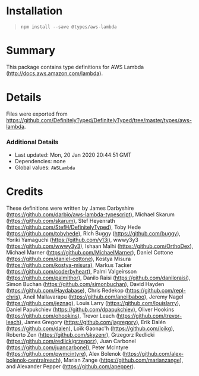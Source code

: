 # Installation
> `npm install --save @types/aws-lambda`

# Summary
This package contains type definitions for AWS Lambda (http://docs.aws.amazon.com/lambda).

# Details
Files were exported from https://github.com/DefinitelyTyped/DefinitelyTyped/tree/master/types/aws-lambda.

### Additional Details
 * Last updated: Mon, 20 Jan 2020 20:44:51 GMT
 * Dependencies: none
 * Global values: `AWSLambda`

# Credits
These definitions were written by James Darbyshire (https://github.com/darbio/aws-lambda-typescript), Michael Skarum (https://github.com/skarum), Stef Heyenrath (https://github.com/StefH/DefinitelyTyped), Toby Hede (https://github.com/tobyhede), Rich Buggy (https://github.com/buggy), Yoriki Yamaguchi (https://github.com/y13i), wwwy3y3 (https://github.com/wwwy3y3), Ishaan Malhi (https://github.com/OrthoDex), Michael Marner (https://github.com/MichaelMarner), Daniel Cottone (https://github.com/daniel-cottone), Kostya Misura (https://github.com/kostya-misura), Markus Tacker (https://github.com/coderbyheart), Palmi Valgeirsson (https://github.com/palmithor), Danilo Raisi (https://github.com/daniloraisi), Simon Buchan (https://github.com/simonbuchan), David Hayden (https://github.com/Haydabase), Chris Redekop (https://github.com/repl-chris), Aneil Mallavarapu (https://github.com/aneilbaboo), Jeremy Nagel (https://github.com/jeznag), Louis Larry (https://github.com/louislarry), Daniel Papukchiev (https://github.com/dpapukchiev), Oliver Hookins (https://github.com/ohookins), Trevor Leach (https://github.com/trevor-leach), James Gregory (https://github.com/jagregory), Erik Dalén (https://github.com/dalen), Loïk Gaonac'h (https://github.com/loikg), Roberto Zen (https://github.com/skyzenr), Grzegorz Redlicki (https://github.com/redlickigrzegorz), Juan Carbonel (https://github.com/juancarbonel), Peter McIntyre (https://github.com/pwmcintyre), Alex Bolenok (https://github.com/alex-bolenok-centralreach), Marian Zange (https://github.com/marianzange), and Alexander Pepper (https://github.com/apepper).
